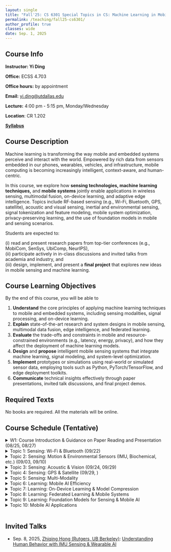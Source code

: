 ```yaml
---
layout: single
title: "Fall'25: CS 6301 Special Topics in CS: Machine Learning in Mobile Computing"
permalink: /teaching/fall25-cs6301/
author_profile: true
classes: wide
date: Sep. 1, 2025
---
```


## Course Info

**Instructor: Yi Ding**

**Office:** ECSS 4.703 

**Office hours:** by appointment 

**Email:** yi.ding@utdallas.edu

**Lecture:** 4:00 pm - 5:15 pm, Monday/Wednesday

**Location**: CR 1.202

**[Syllabus](https://dox.utdallas.edu/syl156169)**



## Course Description

Machine learning is transforming the way mobile and embedded systems perceive and interact with the world. Empowered by rich data from sensors embedded in our phones, wearables, vehicles, and infrastructure, mobile computing is becoming increasingly intelligent, context-aware, and human-centric.

In this course, we explore how **sensing technologies, machine learning techniques,** and **mobile systems** jointly enable applications in wireless sensing, multimodal fusion, on-device learning, and adaptive edge intelligence. Topics include RF-based sensing (e.g., Wi-Fi, Bluetooth, GPS, satellite), acoustic and visual sensing, inertial and environmental sensing, signal tokenization and feature modeling, mobile system optimization, privacy-preserving learning, and the use of foundation models in mobile and sensing scenarios.

Students are expected to:

(i) read and present research papers from top-tier conferences (e.g., MobiCom, SenSys, UbiComp, NeurIPS), </br>
(ii) participate actively in in-class discussions and invited talks from academia and industry, and </br>
(iii) design, implement, and present a **final project** that explores new ideas in mobile sensing and machine learning.


## Course Learning Objectives

By the end of this course, you will be able to

1. **Understand** the core principles of applying machine learning techniques to mobile and embedded systems, including sensing modalities, signal processing, and on-device learning.
2. **Explain** state-of-the-art research and system designs in mobile sensing, multimodal data fusion, edge intelligence, and federated learning.
3. **Evaluate** the  trade-offs and constraints in mobile and resource-constrained environments (e.g., latency, energy, privacy), and how they affect the deployment of machine learning models.
4. **Design** and **propose** intelligent mobile sensing systems that integrate machine learning, signal modeling, and system-level optimization.
5. **Implement** prototypes or simulations using real-world or simulated sensor data, employing tools such as Python, PyTorch/TensorFlow, and edge deployment toolkits.
6. **Communicate** technical insights effectively through paper presentations, invited talk discussions, and final project demos.



## Required Texts

No books are required. All the materials will be online.



## Course Schedule (Tentative)

<details markdown=block>
<summary>W1: Course Introduction & Guidance on Paper Reading and Presentation (08/25, 08/27)</summary>

* Lecture: Course Introduction & Logistics

</details>


<details markdown=block>
<summary>Topic 1: Sensing: Wi-Fi & Bluetooth (09/22)</summary>

* Topic1-Paper1 [Ding, Jian, et al. "Cost-effective soil carbon sensing with wi-fi and optical signals." *Proceedings of the 30th Annual International Conference on Mobile Computing and Networking*. 2024.](https://dl.acm.org/doi/pdf/10.1145/3636534.3690675)
* Topic1-Paper2 [Li, Chenning, et al. "Wi-fi see it all: generative adversarial network-augmented versatile wi-fi imaging." *Proceedings of the 18th Conference on Embedded Networked Sensor Systems*. 2020.](https://dl.acm.org/doi/pdf/10.1145/3384419.3430725?casa_token=b7ochCDSOyQAAAAA:veLiQNzzpNOi-Zrl4r7N7kmYH8m6TFzF95gDVFpNf4aYTdevHy6nqKm8t-5e2K0s5imfX6PECEO4LA)
* Topic1-Paper3 [Ni, Jiazhi, et al. "Experience: Pushing indoor localization from laboratory to the wild." *Proceedings of the 28th Annual International Conference on Mobile Computing And Networking.* 2022.](https://dl.acm.org/doi/pdf/10.1145/3495243.3560546)
* Topic1-Paper4 [Li, Xin, et al. "Uwb-fi: Pushing wi-fi towards ultra-wideband for fine-granularity sensing." *Proceedings of the 22nd Annual International Conference on Mobile Systems, Applications and Services.* 2024.](https://dl.acm.org/doi/pdf/10.1145/3643832.3661889)
* Topic1-Paper5 [Adib, Fadel, and Dina Katabi. "See through walls with WiFi!." *Proceedings of the ACM SIGCOMM 2013 conference on SIGCOMM.* 2013.](https://dl.acm.org/doi/pdf/10.1145/2486001.2486039)
* Topic1-Paper6 [Wang, Yuxi, Kaishun Wu, and Lionel M. Ni. "Wifall: Device-free fall detection by wireless networks." *IEEE Transactions on Mobile Computing* 16.2 (2016): 581-594.](https://web.archive.org/web/20160331162823id_/http://kaishunwu.com/uploads/soft/150201/wifall.pdf)

</details>


<details markdown=block>
<summary>Topic 2: Sensing: Motion & Environmental Sensors (IMU, Biochemical, etc.) (09/03, 09/10)</summary>

* Topic2-Paper1 [Xu, Huatao, et al. "Practically adopting human activity recognition." *Proceedings of the 29th Annual International Conference on Mobile Computing and Networking*. 2023.](https://dapowan.github.io/files/UniHAR.pdf)
* Topic2-Paper2 [Brooks, Jas, and Pedro Lopes. "Smell & paste: Low-fidelity prototyping for olfactory experiences." *Proceedings of the 2023 CHI Conference on Human Factors in Computing Systems.* 2023.](https://dl.acm.org/doi/pdf/10.1145/3544548.3580680)
* Topic2-Paper3 [Yin, Xiangyu, et al. "PTEase: objective airway examination for pulmonary telemedicine using commodity smartphones." *Proceedings of the 21st Annual International Conference on Mobile Systems, Applications and Services.* 2023.](https://dl.acm.org/doi/pdf/10.1145/3581791.3596854)
* Topic2-Paper4 [Zhou, Pengfei, et al. "Iodetector: A generic service for indoor outdoor detection." *Proceedings of the 10th acm conference on embedded network sensor systems*. 2012.](https://dl.acm.org/doi/pdf/10.1145/2426656.2426668?casa_token=Meh6AaTk37gAAAAA:2ZpLW3ycrngonKW4xe_fvX0PC1aXRiD818M6z9EyCNfkXF7Qoiw_1LdEMQEftrgJi8MGZombXA)
* Topic2-Paper5 [Xie, Zhiqing, et al. "TransFloor: Transparent floor localization for crowdsourcing instant delivery." *Proceedings of the ACM on Interactive, Mobile, Wearable and Ubiquitous Technologies 6.4* (2023): 1-30.](https://dl.acm.org/doi/pdf/10.1145/3569470)


</details>

<details markdown=block>
<summary>Topic 3: Sensing: Acoustic & Vision (09/24, 09/29)</summary>

* Topic3-Paper1 [Liang, Xiaoxuan, et al. "Sondar: Size and shape measurements using acoustic imaging." *Proceedings of the Twenty-fifth International Symposium on Theory, Algorithmic Foundations, and Protocol Design for Mobile Networks and Mobile Computing*. 2024.](https://dl.acm.org/doi/pdf/10.1145/3641512.3686359)
* Topic3-Paper2 [Cao, Shirui, et al. "Powerphone: Unleashing the acoustic sensing capability of smartphones." *Proceedings of the 29th Annual International Conference on Mobile Computing and Networking*. 2023.](https://dl.acm.org/doi/pdf/10.1145/3570361.3613270?casa_token=DGY_i9RKDbMAAAAA:6Ij6-maaT-kMcZIuBY134Im8wjqZ8RYWx_Vt9wJv91QzIZgycswb4bezhJZMH31KdoHKAiX3IS4tCA)
* Topic3-Paper3 [Zhang, Yongzhao, et al. "Acoustic sensing and communication using metasurface." *20th USENIX Symposium on Networked Systems Design and Implementation (NSDI 23).* 2023.](https://www.usenix.org/system/files/nsdi23-zhang-yongzhao.pdf)
* Topic3-Paper4 [Zhang, Yanbo, et al. "Face recognition in harsh conditions: An acoustic based approach." *Proceedings of the 22nd annual international conference on mobile systems, applications and services.* 2024.](https://wands.hk/papers/MobiSys_24_1.pdf)
* Topic3-Paper5 [Liu, Xuanyu, et al. "AcousAF: Acoustic Sensing-Based Atrial Fibrillation Detection System for Mobile Phones." *Companion of the 2024 on ACM International Joint Conference on Pervasive and Ubiquitous Computing.* 2024.](https://arxiv.org/pdf/2408.04912)
* Topic3-Paper6 [Li, Ke, et al. "Gazetrak: Exploring acoustic-based eye tracking on a glass frame." *Proceedings of the 30th Annual International Conference on Mobile Computing and Networking.* 2024.](https://dl.acm.org/doi/pdf/10.1145/3636534.3649376)

</details>


<details markdown=block>
<summary>Topic 4: Sensing: GPS & Satellite (09/29, )</summary>

* Topic4-Paper1 [Rathi, Raghav, and Zhenghao Zhang. "StarAngle: User Orientation Sensing with Beacon Phase Measurements of Multiple Starlink Satellites." *Proceedings of the 22nd ACM Conference on Embedded Networked Sensor Systems.* 2024.](https://dl.acm.org/doi/pdf/10.1145/3666025.3699367?casa_token=OCy40xytKEwAAAAA:w943Pb6yshPTiW8C0n4wLDo3ouhCZ2NRJOLhbqjC_f-3fTHiDCWSXVgbQoYrkngyXjy9MG6kYYu69Q)
* Topic4-Paper2 [Wang, Yunfan, et al. "Global localization of energy-constrained miniature rf emitters using low earth orbit satellites." *Proceedings of the 21st ACM Conference on Embedded Networked Sensor Systems.* 2023.](https://dl.acm.org/doi/pdf/10.1145/3625687.3625794?casa_token=nSHDsORfyOUAAAAA:xTFqJaibWBenULgGWq5Bht6N4g5tmVpiak_LfnJpyFO-9swQET3ZwEsHbiRV98MMe2DHCQHStZTkhA)
* Topic4-Paper3 [Ecola, Geneva, et al. "SARLink: Satellite Backscatter Connectivity using Synthetic Aperture Radar." *Proceedings of the 23rd ACM Conference on Embedded Networked Sensor Systems.* 2025.](https://dl.acm.org/doi/pdf/10.1145/3715014.3722061)
* Topic4-Paper4 [Li, Ruinan, et al. "Plug-and-play indoor GPS positioning system with the assistance of optically transparent metasurfaces." *Proceedings of the 30th Annual International Conference on Mobile Computing and Networking.* 2024.](https://dl.acm.org/doi/pdf/10.1145/3636534.3690667?casa_token=jQaogJjTfzIAAAAA:h6OGvB9lR1ZLmX_MqRVeNi1ecQrrbO4IBR4vjlj7dphLbFTQ6YAC0Mq5gF0APTZWGpt4z-Sp51W1PQ)
* Topic4-Paper5 [Dong, Huixin, et al. "Gpsmirror: Expanding accurate gps positioning to shadowed and indoor regions with backscatter." *Proceedings of the 29th Annual International Conference on Mobile Computing and Networking.* 2023.](https://dl.acm.org/doi/pdf/10.1145/3570361.3592511?casa_token=jMGFdgAJi3kAAAAA:N-OBFo_5k9MXHRqaCM-cdEuLdigmSezug6qH4bfNhpVtR-sG41KN_wNvQuy2mhrqY5ekwivQlHZCwg)
* Topic4-Paper6 [Hong, Zhiqing, et al. "Smallmap: Low-cost community road map sensing with uncertain delivery behavior." *Proceedings of the ACM on Interactive, Mobile, Wearable and Ubiquitous Technologies* 8.2 (2024): 1-26.](https://dl.acm.org/doi/pdf/10.1145/3659596)


</details>

<details markdown=block>
<summary>Topic 5: Sensing: Multi-Modality</summary>

* Topic5-Paper1 [Liu, Yang, et al. "SPATIUM: A Context-Aware Machine Learning Framework for Immersive Spatiotemporal Health Understanding." *Proceedings of the 23rd Annual International Conference on Mobile Systems, Applications and Services.* 2025.](https://dl.acm.org/doi/pdf/10.1145/3711875.3736686)


</details>

<details markdown=block>
<summary>Topic 6: Learning: Mobile AI Efficiency </summary>


</details>

<details markdown=block>
<summary>Topic 7: Learning: On-Device Learning & Model Compression</summary>


</details>

<details markdown=block>
<summary>Topic 8: Learning: Federated Learning & Mobile Systems</summary>


</details>

<details markdown=block>
<summary>Topic 9: Learning: Foundation Models for Sensing & Mobile AI</summary>


</details>

<details markdown=block>
<summary>Topic 10: Mobile AI Applications</summary>


</details>



<br>

## Invited Talks

* Sep. 8, 2025, [Zhiqing Hong (Rutgers, UB Berkeley)](http://www.zhiqinghong.one/): [Understanding Human Behavior with IMU Sensing & Wearable AI](https://utdallas.box.com/s/gukytibeuw460xdomgo9xxnzhvfchat1)





